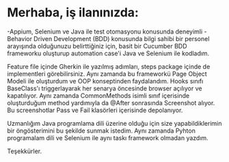 # Merhaba, iş ilanınızda: 

-Appium, Selenium ve Java ile test otomasyonu konusunda deneyimli
-Behavior Driven Development (BDD) konusunda bilgi sahibi
bir personel arayışında olduğunuzu belirttiğiniz için, basit bir Cucumber BDD frameworku oluşturup automation case'i Java ve Selenium ile kodladım. 

Feature file içinde Gherkin ile yazılmış adımları, steps package içinde de implementleri görebilirsiniz. Aynı zamanda bu frameworkü Page Object Modeli ile oluşturdum ve OOP konseptinden faydalandım. Hooks sınıfı BaseClass'ı triggerlayarak her senarya öncesinde browser açılıyor ve kapatılıyor. Aynı zamanda CommonMethods isimli sınıf içerisinde oluşturduğum method yardımıyla da @After sonrasında Screenshot alıyor. Bu screenshotlar Pass ve Fail klasörleri içerisinde depolanıyor. 

Uzmanlığım Java programlama dili üzerine olduğu için size yapabildiklerimin bir öngösterimini bu şekilde sunmak istedim. Aynı zamanda Pyhton programalam dili ve Selenium ile aynı taskı framework olmadan yazdım. 

Teşekkürler.
